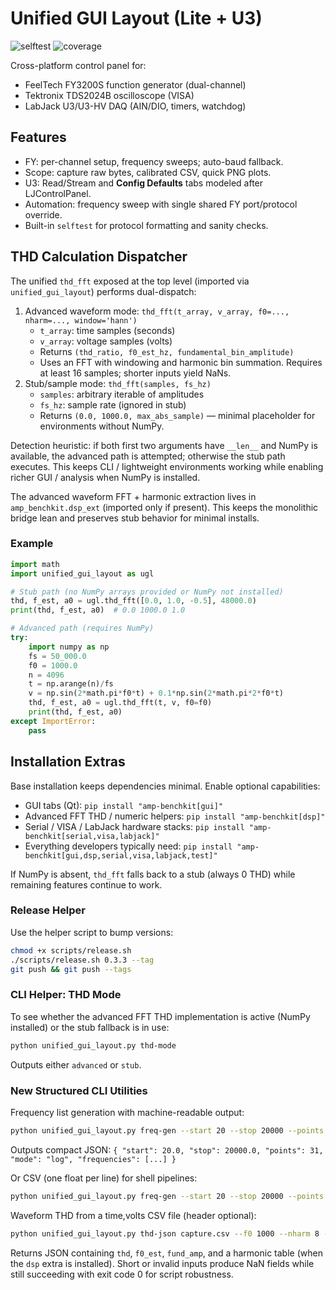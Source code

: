 # Unified GUI Layout (Lite + U3)
![selftest](https://github.com/bwedderburn/amp-benchkit/actions/workflows/selftest.yml/badge.svg) ![coverage](https://img.shields.io/badge/coverage-pending-lightgrey)

Cross-platform control panel for:
- FeelTech FY3200S function generator (dual-channel)
- Tektronix TDS2024B oscilloscope (VISA)
- LabJack U3/U3-HV DAQ (AIN/DIO, timers, watchdog)

## Features
- FY: per-channel setup, frequency sweeps; auto-baud fallback.
- Scope: capture raw bytes, calibrated CSV, quick PNG plots.
- U3: Read/Stream and **Config Defaults** tabs modeled after LJControlPanel.
- Automation: frequency sweep with single shared FY port/protocol override.
- Built-in `selftest` for protocol formatting and sanity checks.

## THD Calculation Dispatcher
The unified `thd_fft` exposed at the top level (imported via `unified_gui_layout`) performs dual-dispatch:

1. Advanced waveform mode: `thd_fft(t_array, v_array, f0=..., nharm=..., window='hann')`
   - `t_array`: time samples (seconds)
   - `v_array`: voltage samples (volts)
   - Returns `(thd_ratio, f0_est_hz, fundamental_bin_amplitude)`
   - Uses an FFT with windowing and harmonic bin summation. Requires at least 16 samples; shorter inputs yield NaNs.
2. Stub/sample mode: `thd_fft(samples, fs_hz)`
   - `samples`: arbitrary iterable of amplitudes
   - `fs_hz`: sample rate (ignored in stub)
   - Returns `(0.0, 1000.0, max_abs_sample)` — minimal placeholder for environments without NumPy.

Detection heuristic: if both first two arguments have `__len__` and NumPy is available, the advanced path is attempted; otherwise the stub path executes. This keeps CLI / lightweight environments working while enabling richer GUI / analysis when NumPy is installed.

The advanced waveform FFT + harmonic extraction lives in `amp_benchkit.dsp_ext` (imported only if present). This keeps the monolithic bridge lean and preserves stub behavior for minimal installs.

### Example
```python
import math
import unified_gui_layout as ugl

# Stub path (no NumPy arrays provided or NumPy not installed)
thd, f_est, a0 = ugl.thd_fft([0.0, 1.0, -0.5], 48000.0)
print(thd, f_est, a0)  # 0.0 1000.0 1.0

# Advanced path (requires NumPy)
try:
    import numpy as np
    fs = 50_000.0
    f0 = 1000.0
    n = 4096
    t = np.arange(n)/fs
    v = np.sin(2*math.pi*f0*t) + 0.1*np.sin(2*math.pi*2*f0*t)
    thd, f_est, a0 = ugl.thd_fft(t, v, f0=f0)
    print(thd, f_est, a0)
except ImportError:
    pass
```

## Installation Extras

Base installation keeps dependencies minimal. Enable optional capabilities:

- GUI tabs (Qt): `pip install "amp-benchkit[gui]"`
- Advanced FFT THD / numeric helpers: `pip install "amp-benchkit[dsp]"`
- Serial / VISA / LabJack hardware stacks: `pip install "amp-benchkit[serial,visa,labjack]"`
- Everything developers typically need: `pip install "amp-benchkit[gui,dsp,serial,visa,labjack,test]"`

If NumPy is absent, `thd_fft` falls back to a stub (always 0 THD) while remaining features continue to work.

### Release Helper
Use the helper script to bump versions:

```bash
chmod +x scripts/release.sh
./scripts/release.sh 0.3.3 --tag
git push && git push --tags
```

### CLI Helper: THD Mode
To see whether the advanced FFT THD implementation is active (NumPy installed) or the stub fallback is in use:

```bash
python unified_gui_layout.py thd-mode
```
Outputs either `advanced` or `stub`.

### New Structured CLI Utilities

Frequency list generation with machine-readable output:

```bash
python unified_gui_layout.py freq-gen --start 20 --stop 20000 --points 31 --mode log --format json
```
Outputs compact JSON: `{ "start": 20.0, "stop": 20000.0, "points": 31, "mode": "log", "frequencies": [...] }`

Or CSV (one float per line) for shell pipelines:

```bash
python unified_gui_layout.py freq-gen --start 20 --stop 20000 --points 31 --mode log --format csv
```

Waveform THD from a time,volts CSV file (header optional):

```bash
python unified_gui_layout.py thd-json capture.csv --f0 1000 --nharm 8 --window hann
```
Returns JSON containing `thd`, `f0_est`, `fund_amp`, and a harmonic table (when the `dsp` extra is installed). Short or invalid inputs produce NaN fields while still succeeding with exit code 0 for script robustness.
